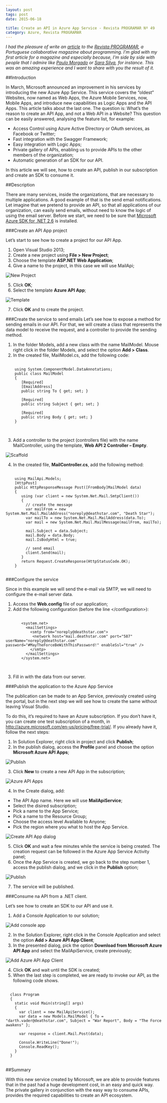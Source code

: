 ```yaml
---
layout: post
tags: post
date: 2015-06-18

title: Create an API in Azure App Service - Revista PROGRAMAR Nº 49
category: Azure, Revista PROGRAMAR
---
```



*I had the pleasure of write an [article](http://www.revista-programar.info/artigos/criar-uma-api-no-azure-app-sevice/) to the [Revista PROGRAMAR](http://www.revista-programar.info/anuncios/revista-programar-no-49-junho-2015/), a Portuguese collaborative magazine about programming. I’m glad with my first article for a magazine and especially because, I'm side by side with people that I admire like [Paulo Morgado](https://twitter.com/PauloMorgado) or [Sara Silva](https://twitter.com/saramgsilva), for instance. This was an amazing experience and I want to share with you the result of it.*


##Introduction

In March, Microsoft announced an improvement in his services by introducing the new Azure App Service. This service covers the “oldest” Websites, now named as Web Apps, the Azure Mobile Services, now, Mobile Apps, and introduce new capabilities as Logic Apps and the API Apps. This article talks about the last one.
The question is: What’s the reason to create an API App, and not a Web API in a Website? This question can be easily answered, analysing the feature list, for example:

 - Access Control using Azure Active Directory or OAuth services, as Facebook or Twitter;
 - Fast integration with the Swagger Framework;
 - Easy integration with Logic Apps;
 - Private gallery of APIs, enabling us to provide APIs to the other members of the organization;
 - Automatic generation of an SDK for our API.

In this article we will see, how to create an API, publish in our subscription and create an SDK to consume it.


<!--excerpt-->

##Description

There are many services, inside the organizations, that are necessary to multiple applications. A good example of that is the send email notifications.
Let imagine that we pretend to provide an API, so that all applications of our organization, can easily send emails, without need to know the logic of using the email server.
Before we start, we need to be sure that [Microsoft Azure SDK for .NET 2.6](http://go.microsoft.com/fwlink/?linkid=324322&clcid=0x409) is installed.

###Create an API App project

Let’s start to see how to create a project for our API App.

 1.	Open Visual Studio 2013;
 2.	Create a new project using **File > New Project**;
 3.	Choose the template **ASP.NET Web Application**;
 4.	Give a name to the project, in this case we will use MailApi;
 
 ![New Project](/images/create-an-api-in-azure-app-service-revista-programar-n49-1.png)
 
 5.	Click **OK**;
 6.	Select the template **Azure API App**;
 
 ![Template](/images/create-an-api-in-azure-app-service-revista-programar-n49-2.png)
 
 7.	Click **OK** and to create the project.


###Create the service to send emails
Let’s see how to expose a method for sending emails in our API. For that, we will create a class that represents the data model to receive the request, and a controller to provide the sending method. 

 1.	In the folder Models, add a new class with the name MailModel. Mouse right click in the folder Models, and select the option **Add > Class**.
 2.	In the created file, MailModel.cs, add the following code:
 <pre>
   <code>
    using System.ComponentModel.DataAnnotations;
    public class MailModel
    {
       [Required]
       [EmailAddress]
       public string To { get; set; }
      
       [Required]
       public string Subject { get; set; }
      
       [Required]
       public string Body { get; set; }
    }
    </code>
 </pre>
 3.	Add a controller to the project (controllers file) with the name MailController, using the template, **Web API 2 Controller – Empty**.
 
 ![Scaffold](/images/create-an-api-in-azure-app-service-revista-programar-n49-3.png)
 
 4.	In the created file, **MailController.cs**, add the following method:
 <pre>
   <code>
    using MailApi.Models;
    [HttpPost]
    public HttpResponseMessage Post([FromBody]MailModel data)
    {
       using (var client = new System.Net.Mail.SmtpClient())
       {
         // create the message
         var mailFrom = new System.Net.Mail.MailAddress("noreply@deathstar.com", "Death Star");
         var mailTo = new System.Net.Mail.MailAddress(data.To);
         var mail = new System.Net.Mail.MailMessage(mailFrom, mailTo);
         
         mail.Subject = data.Subject;
         mail.Body = data.Body;
         mail.IsBodyHtml = true;
         
         // send email
         client.Send(mail);
       }
       return Request.CreateResponse(HttpStatusCode.OK);
    }
    </code>
</pre>
###Configure the service

Since in this example we will send the e-mail via SMTP, we will need to configure the e-mail server data.

 1.	Access the **Web.config** file of our application;
 2.	Add the following configuration (before the line &lt;/configuration&gt;):
 <pre>
    <code> 
       &lt;system.net&gt;
         &lt;mailSettings&gt;
           &lt;smtp from=&quot;noreply@deathstar.com&quot;&gt;
            &lt;network host=&quot;mail.deathstar.com&quot; port=&quot;587&quot; userName=&quot;noreply@deathstar.com&quot; password=&quot;#MayTheForceBeWithThisPassword!&quot; enableSsl=&quot;true&quot; /&gt;
           &lt;/smtp&gt;
         &lt;/mailSettings&gt;
       &lt;/system.net&gt;
     </code>
 </pre>
 3.	Fill in with the data from our server.


###Publish the application to the Azure App Service

The publication can be made to an App Service, previously created using the portal, but in the next step we will see how to create the same without leaving Visual Studio. 

To do this, it’s required to have an Azure subscription. If you don’t have it, you can create one test subscription of a month, in http://azure.microsoft.com/en-us/pricing/free-trial/.
If you already have it, follow the next steps:

 1.	In Solution Explorer, right click in project and click **Publish**;
 2.	In the publish dialog, access the **Profile** panel and choose the option **Microsoft Azure API Apps**;
 
 ![Publish](/images/create-an-api-in-azure-app-service-revista-programar-n49-4.png)
 
 3.	Click **New** to create a new API App in the subscription;

 ![Azure API Apps](/images/create-an-api-in-azure-app-service-revista-programar-n49-5.png)

 4.	In the Create dialog, add:

 -	The API App name. Here we will use **MailApiService**;
 -	Select the disired subscription;
 -	Pick a name to the App Service;
 -	Pick a name to the Resource Group;
 -	Choose the access level Available to Anyone;
 - Pick the region where you what to host the App Service.

 ![Create API App dialog](/images/create-an-api-in-azure-app-service-revista-programar-n49-6.png)

 5.	Click **OK** and wait a few minutes while the service is being created. The creation request can be followed in the Azure App Service Activity panel;
 6.	Once the App Service is created, we go back to the step number 1, access the publish dialog, and we click in the **Publish** option;
 
 ![Publish](/images/create-an-api-in-azure-app-service-revista-programar-n49-7.png)
 
 7.	The service will be published.


###Consume na API from a .NET client.
 
Let’s see how to create an SDK to our API and use it.

 1.	Add a Console Application to our solution;
 
 ![Add console app](/images/create-an-api-in-azure-app-service-revista-programar-n49-8.png)
 
 2.	In the Solution Explorer, right click in the Console Application and select the option **Add > Azure API App Client**;
 3.	In the presented dialog, pick the option **Download from Microsoft Azure API App** and select the MailApiService, create previously;
 
 ![Add Azure API App Client](/images/create-an-api-in-azure-app-service-revista-programar-n49-7.png)
 
 4.	Click **OK** and wait until the SDK is created;
 5.	When the last step is completed, we are ready to invoke our API, as the following code shows. 

<pre>
  <code>
  class Program
  {
    static void Main(string[] args)
    {
      var client = new MailApiService();
      var data = new Models.MailModel { To = "darth.vader@deathstar.com", Subject = "War Report", Body = "The Force awakens" };
          
      var response = client.Mail.Post(data);
          
      Console.WriteLine("Done!");
      Console.ReadKey();
    }
  }
</code>
</pre>

##Summary

With this new service created by Microsoft, we are able to provide features that in the past had a huge development cost, in an easy and quick way. 
The private gallery in conjunction with the easy way to consume APIs, provides the required capabilities to create an API ecosystem. 
